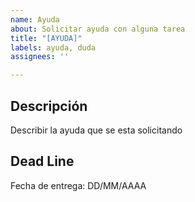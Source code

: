 ```yaml
---
name: Ayuda
about: Solicitar ayuda con alguna tarea
title: "[AYUDA]"
labels: ayuda, duda
assignees: ''

---
```


## Descripción

Describir la ayuda que se esta solicitando

## Dead Line

Fecha de entrega: DD/MM/AAAA
